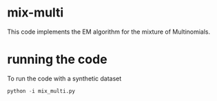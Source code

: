 mix-multi
=========

This code implements the EM algorithm for the mixture of Multinomials. 

running the code 
=================

To run the code with a synthetic dataset
``` python
python -i mix_multi.py
```
